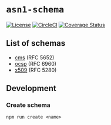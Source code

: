 # `asn1-schema`

[![License](https://img.shields.io/badge/license-MIT-green.svg?style=flat)](https://raw.githubusercontent.com/PeculiarVentures/asn1-schema/master/LICENSE.md)
[![CircleCI](https://circleci.com/gh/PeculiarVentures/asn1-schema.svg?style=svg)](https://circleci.com/gh/PeculiarVentures/asn1-schema)
[![Coverage Status](https://coveralls.io/repos/github/PeculiarVentures/asn1-schema/badge.svg?branch=master&t=ddJivl)](https://coveralls.io/github/PeculiarVentures/asn1-schema?branch=master)

## List of schemas

- [cms](packages/cms/README.md) (RFC 5652)
- [ocsp](packages/ocsp/README.md) (RFC 6960)
- [x509](packages/x509/README.md) (RFC 5280)

## Development

### Create schema

```
npm run create <name>
```
